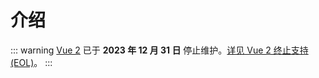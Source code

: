 # 介绍

::: warning
[Vue 2](https://v2.cn.vuejs.org/) 已于 **2023 年 12 月 31 日** 停止维护。[详见 Vue 2 终止支持 (EOL)](https://v2.cn.vuejs.org/eol/)。
:::
